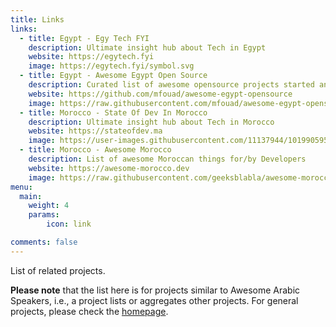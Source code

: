 ```yaml
---
title: Links
links:
  - title: Egypt - Egy Tech FYI
    description: Ultimate insight hub about Tech in Egypt
    website: https://egytech.fyi
    image: https://egytech.fyi/symbol.svg
  - title: Egypt - Awesome Egypt Open Source
    description: Curated list of awesome opensource projects started and maintained by Egyptian developers
    website: https://github.com/mfouad/awesome-egypt-opensource
    image: https://raw.githubusercontent.com/mfouad/awesome-egypt-opensource/master/awesome-egyptian-oss-logo.png
  - title: Morocco - State Of Dev In Morocco
    description: Ultimate insight hub about Tech in Morocco
    website: https://stateofdev.ma
    image: https://user-images.githubusercontent.com/11137944/101990595-01f5f280-3ca8-11eb-8873-95a6234fb096.png
  - title: Morocco - Awesome Morocco
    description: List of awesome Moroccan things for/by Developers
    website: https://awesome-morocco.dev
    image: https://raw.githubusercontent.com/geeksblabla/awesome-morocco/master/logo.svg
menu:
  main:
    weight: 4
    params:
        icon: link

comments: false
---
```


List of related projects.

**Please note** that the list here is for projects similar to Awesome Arabic Speakers, i.e., a project lists or aggregates other projects. For general projects, please check the [homepage](/).
